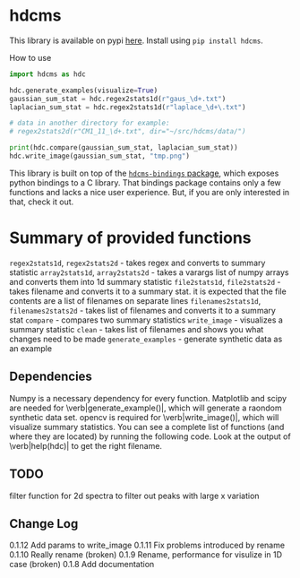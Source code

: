 # hdcms

This library is available on pypi [here](https://pypi.org/project/hdcms/). Install using `pip install hdcms`.

How to use

```python
import hdcms as hdc

hdc.generate_examples(visualize=True)
gaussian_sum_stat = hdc.regex2stats1d(r"gaus_\d+.txt")
laplacian_sum_stat = hdc.regex2stats1d(r"laplace_\d+\.txt")

# data in another directory for example:
# regex2stats2d(r"CM1_11_\d+.txt", dir="~/src/hdcms/data/")

print(hdc.compare(gaussian_sum_stat, laplacian_sum_stat))
hdc.write_image(gaussian_sum_stat, "tmp.png")
```

This library is built on top of the [`hdcms-bindings` package](https://pypi.org/project/hdcms-bindings/), which exposes python bindings to a C library. That bindings package contains only a few functions and lacks a nice user experience. But, if you are only interested in that, check it out.

# Summary of provided functions

`regex2stats1d`, `regex2stats2d` - takes regex and converts to summary statistic
`array2stats1d`, `array2stats2d` - takes a varargs list of numpy arrays and converts them into 1d summary statistic
`file2stats1d`, `file2stats2d` - takes filename and converts it to a summary stat. it is expected that the file contents are a list of filenames on separate lines
`filenames2stats1d`, `filenames2stats2d` - takes list of filenames and converts it to a summary stat
`compare` - compares two summary statistics
`write_image` - visualizes a summary statistic
`clean` - takes list of filenames and shows you what changes need to be made
`generate_examples` - generate synthetic data as an example

## Dependencies

Numpy is a necessary dependency for every function. 
Matplotlib and scipy are needed for \verb|generate_example()|, which will generate a raondom synthetic data set. 
opencv is required for \verb|write_image()|, which will visualize summary statistics. 
You can see a complete list of functions (and where they are located) by running the following code.
Look at the output of \verb|help(hdc)| to get the right filename.

## TODO

filter function for 2d spectra to filter out peaks with large x variation

## Change Log

0.1.12 Add params to write_image
0.1.11 Fix problems introduced by rename
0.1.10 Really rename (broken)
0.1.9 Rename, performance for visulize in 1D case (broken)
0.1.8 Add documentation
